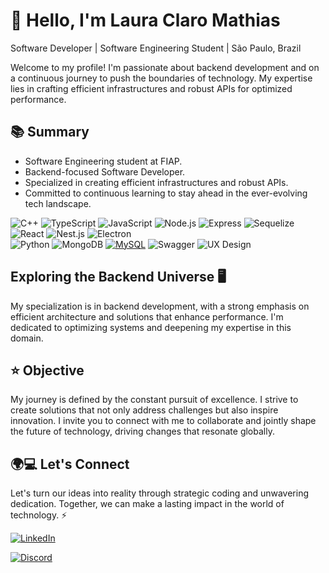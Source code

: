 
# 👋 Hello, I'm Laura Claro Mathias

 Software Developer | Software Engineering Student | São Paulo, Brazil

Welcome to my profile! I'm passionate about backend development and on a continuous journey to push the boundaries of technology. My expertise lies in crafting efficient infrastructures and robust APIs for optimized performance.

## 📚 Summary

- Software Engineering student at FIAP.
- Backend-focused Software Developer.
- Specialized in creating efficient infrastructures and robust APIs.
- Committed to continuous learning to stay ahead in the ever-evolving tech landscape.

  
![C++](https://img.shields.io/badge/-C%2B%2B-%2300599C?style=for-the-badge&logo=c%2B%2B&logoColor=white) 
![TypeScript](https://img.shields.io/badge/-TypeScript-%23007ACC?style=for-the-badge&logo=typescript&logoColor=white) 
![JavaScript](https://img.shields.io/badge/-JavaScript-%23F7DF1E?style=for-the-badge&logo=javascript&logoColor=white) 
![Node.js](https://img.shields.io/badge/-Node.js-%23339933?style=for-the-badge&logo=node.js&logoColor=white) 
![Express](https://img.shields.io/badge/-Express-%23000000?style=for-the-badge&logo=express&logoColor=white) 
![Sequelize](https://img.shields.io/badge/-Sequelize-%23408080?style=for-the-badge&logo=sequelize&logoColor=white)
![React](https://img.shields.io/badge/-React-%2361DAFB?style=for-the-badge&logo=react&logoColor=white) 
![Nest.js](https://img.shields.io/badge/-Nest.js-%23E0234E?style=for-the-badge&logo=nestjs&logoColor=white) 
![Electron](https://img.shields.io/badge/-Electron-%234478E6?style=for-the-badge&logo=electron&logoColor=white)  
![Python](https://img.shields.io/badge/-Python-%233776AB?style=for-the-badge&logo=python&logoColor=white) 
![MongoDB](https://img.shields.io/badge/-MongoDB-%2347A248?style=for-the-badge&logo=mongodb&logoColor=white) 
[![MySQL](https://img.shields.io/badge/-MySQL-%234479A1?style=for-the-badge&logo=mysql&logoColor=white)](https://www.mysql.com/) 
![Swagger](https://img.shields.io/badge/-Swagger-%23purple?style=for-the-badge&logo=swagger) ![UX Design](https://img.shields.io/badge/-UX%20Design-%23430098?style=for-the-badge)



          

## Exploring the Backend Universe 🖥️

My specialization is in backend development, with a strong emphasis on efficient architecture and solutions that enhance performance. I'm dedicated to optimizing systems and deepening my expertise in this domain.

## ⭐ Objective

My journey is defined by the constant pursuit of excellence. I strive to create solutions that not only address challenges but also inspire innovation. I invite you to connect with me to collaborate and jointly shape the future of technology, driving changes that resonate globally.

## 🌍💻 Let's Connect
Let's turn our ideas into reality through strategic coding and unwavering dedication. Together, we can make a lasting impact in the world of technology. ⚡

  <a href="https://www.linkedin.com/in/laura-claro-mathias-580965222/" target="_blank">
    <img loading="lazy" src="https://img.shields.io/badge/-LinkedIn-%230077B5?style=for-the-badge&logo=linkedin&logoColor=white" alt="LinkedIn">
  </a>
  
 [![Discord](https://img.shields.io/badge/-Discord-%232c3e50?style=for-the-badge&logo=discord&logoColor=white)](https://cep7004)
  
